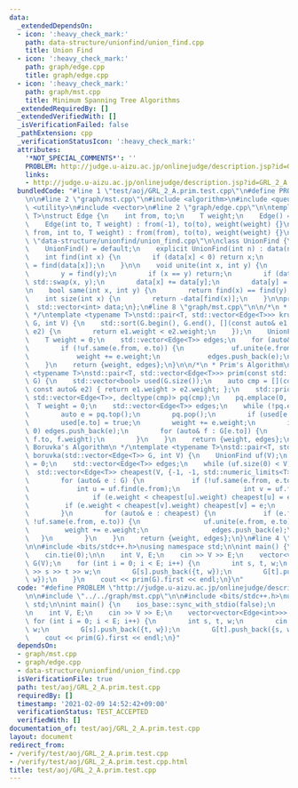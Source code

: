 ```yaml
---
data:
  _extendedDependsOn:
  - icon: ':heavy_check_mark:'
    path: data-structure/unionfind/union_find.cpp
    title: Union Find
  - icon: ':heavy_check_mark:'
    path: graph/edge.cpp
    title: graph/edge.cpp
  - icon: ':heavy_check_mark:'
    path: graph/mst.cpp
    title: Minimum Spanning Tree Algorithms
  _extendedRequiredBy: []
  _extendedVerifiedWith: []
  _isVerificationFailed: false
  _pathExtension: cpp
  _verificationStatusIcon: ':heavy_check_mark:'
  attributes:
    '*NOT_SPECIAL_COMMENTS*': ''
    PROBLEM: http://judge.u-aizu.ac.jp/onlinejudge/description.jsp?id=GRL_2_A
    links:
    - http://judge.u-aizu.ac.jp/onlinejudge/description.jsp?id=GRL_2_A
  bundledCode: "#line 1 \"test/aoj/GRL_2_A.prim.test.cpp\"\n#define PROBLEM \"http://judge.u-aizu.ac.jp/onlinejudge/description.jsp?id=GRL_2_A\"\
    \n\n#line 2 \"graph/mst.cpp\"\n#include <algorithm>\n#include <queue>\n#include\
    \ <utility>\n#include <vector>\n#line 2 \"graph/edge.cpp\"\n\ntemplate <typename\
    \ T>\nstruct Edge {\n    int from, to;\n    T weight;\n    Edge() = default;\n\
    \    Edge(int to, T weight) : from(-1), to(to), weight(weight) {}\n    Edge(int\
    \ from, int to, T weight) : from(from), to(to), weight(weight) {}\n};\n#line 4\
    \ \"data-structure/unionfind/union_find.cpp\"\n\nclass UnionFind {\npublic:\n\
    \    UnionFind() = default;\n    explicit UnionFind(int n) : data(n, -1) {}\n\n\
    \    int find(int x) {\n        if (data[x] < 0) return x;\n        return data[x]\
    \ = find(data[x]);\n    }\n\n    void unite(int x, int y) {\n        x = find(x);\n\
    \        y = find(y);\n        if (x == y) return;\n        if (data[x] > data[y])\
    \ std::swap(x, y);\n        data[x] += data[y];\n        data[y] = x;\n    }\n\
    \n    bool same(int x, int y) {\n        return find(x) == find(y);\n    }\n\n\
    \    int size(int x) {\n        return -data[find(x)];\n    }\n\nprivate:\n  \
    \  std::vector<int> data;\n};\n#line 8 \"graph/mst.cpp\"\n\n/*\n * Kruskal's Algorithm\n\
    \ */\ntemplate <typename T>\nstd::pair<T, std::vector<Edge<T>>> kruskal(std::vector<Edge<T>>\
    \ G, int V) {\n    std::sort(G.begin(), G.end(), [](const auto& e1, const auto&\
    \ e2) {\n        return e1.weight < e2.weight;\n    });\n    UnionFind uf(V);\n\
    \    T weight = 0;\n    std::vector<Edge<T>> edges;\n    for (auto& e : G) {\n\
    \        if (!uf.same(e.from, e.to)) {\n            uf.unite(e.from, e.to);\n\
    \            weight += e.weight;\n            edges.push_back(e);\n        }\n\
    \    }\n    return {weight, edges};\n}\n\n/*\n * Prim's Algorithm\n */\ntemplate\
    \ <typename T>\nstd::pair<T, std::vector<Edge<T>>> prim(const std::vector<std::vector<Edge<T>>>&\
    \ G) {\n    std::vector<bool> used(G.size());\n    auto cmp = [](const auto& e1,\
    \ const auto& e2) { return e1.weight > e2.weight; };\n    std::priority_queue<Edge<T>,\
    \ std::vector<Edge<T>>, decltype(cmp)> pq(cmp);\n    pq.emplace(0, 0, 0);\n  \
    \  T weight = 0;\n    std::vector<Edge<T>> edges;\n    while (!pq.empty()) {\n\
    \        auto e = pq.top();\n        pq.pop();\n        if (used[e.to]) continue;\n\
    \        used[e.to] = true;\n        weight += e.weight;\n        if (e.to !=\
    \ 0) edges.push_back(e);\n        for (auto& f : G[e.to]) {\n            pq.emplace(e.to,\
    \ f.to, f.weight);\n        }\n    }\n    return {weight, edges};\n}\n\n/*\n *\
    \ Boruvka's Algorithm\n */\ntemplate <typename T>\nstd::pair<T, std::vector<Edge<T>>>\
    \ boruvka(std::vector<Edge<T>> G, int V) {\n    UnionFind uf(V);\n    T weight\
    \ = 0;\n    std::vector<Edge<T>> edges;\n    while (uf.size(0) < V) {\n      \
    \  std::vector<Edge<T>> cheapest(V, {-1, -1, std::numeric_limits<T>::max()});\n\
    \        for (auto& e : G) {\n            if (!uf.same(e.from, e.to)) {\n    \
    \            int u = uf.find(e.from);\n                int v = uf.find(e.to);\n\
    \                if (e.weight < cheapest[u].weight) cheapest[u] = e;\n       \
    \         if (e.weight < cheapest[v].weight) cheapest[v] = e;\n            }\n\
    \        }\n        for (auto& e : cheapest) {\n            if (e.from != -1 &&\
    \ !uf.same(e.from, e.to)) {\n                uf.unite(e.from, e.to);\n       \
    \         weight += e.weight;\n                edges.push_back(e);\n         \
    \   }\n        }\n    }\n    return {weight, edges};\n}\n#line 4 \"test/aoj/GRL_2_A.prim.test.cpp\"\
    \n\n#include <bits/stdc++.h>\nusing namespace std;\n\nint main() {\n    ios_base::sync_with_stdio(false);\n\
    \    cin.tie(0);\n\n    int V, E;\n    cin >> V >> E;\n    vector<vector<Edge<int>>>\
    \ G(V);\n    for (int i = 0; i < E; i++) {\n        int s, t, w;\n        cin\
    \ >> s >> t >> w;\n        G[s].push_back({t, w});\n        G[t].push_back({s,\
    \ w});\n    }\n    cout << prim(G).first << endl;\n}\n"
  code: "#define PROBLEM \"http://judge.u-aizu.ac.jp/onlinejudge/description.jsp?id=GRL_2_A\"\
    \n\n#include \"../../graph/mst.cpp\"\n\n#include <bits/stdc++.h>\nusing namespace\
    \ std;\n\nint main() {\n    ios_base::sync_with_stdio(false);\n    cin.tie(0);\n\
    \n    int V, E;\n    cin >> V >> E;\n    vector<vector<Edge<int>>> G(V);\n   \
    \ for (int i = 0; i < E; i++) {\n        int s, t, w;\n        cin >> s >> t >>\
    \ w;\n        G[s].push_back({t, w});\n        G[t].push_back({s, w});\n    }\n\
    \    cout << prim(G).first << endl;\n}"
  dependsOn:
  - graph/mst.cpp
  - graph/edge.cpp
  - data-structure/unionfind/union_find.cpp
  isVerificationFile: true
  path: test/aoj/GRL_2_A.prim.test.cpp
  requiredBy: []
  timestamp: '2021-02-09 14:52:42+09:00'
  verificationStatus: TEST_ACCEPTED
  verifiedWith: []
documentation_of: test/aoj/GRL_2_A.prim.test.cpp
layout: document
redirect_from:
- /verify/test/aoj/GRL_2_A.prim.test.cpp
- /verify/test/aoj/GRL_2_A.prim.test.cpp.html
title: test/aoj/GRL_2_A.prim.test.cpp
---
```

